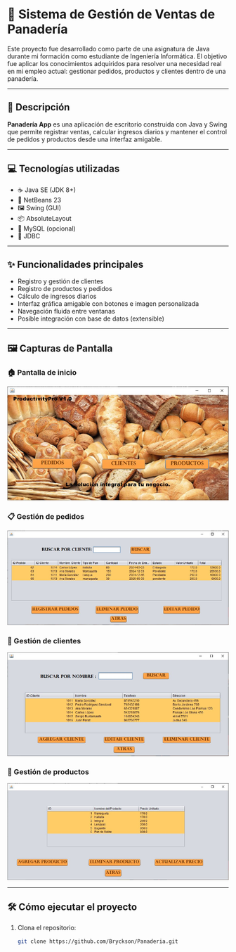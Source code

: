 # 🥖 Sistema de Gestión de Ventas de Panadería

Este proyecto fue desarrollado como parte de una asignatura de Java durante mi formación como estudiante de Ingeniería Informática. 
El objetivo fue aplicar los conocimientos adquiridos para resolver una necesidad real en mi empleo actual: gestionar pedidos, productos y clientes dentro de una panadería.

---

## 📌 Descripción

**Panadería App** es una aplicación de escritorio construida con Java y Swing que permite registrar ventas, calcular ingresos diarios y mantener el control de pedidos y productos desde una interfaz amigable.

---

## 💻 Tecnologías utilizadas

- ☕ Java SE (JDK 8+)
- 🧰 NetBeans 23
- 🖼️ Swing (GUI)
- 📦 AbsoluteLayout
- 🐬 MySQL (opcional)
- 🔗 JDBC

---

## ✨ Funcionalidades principales

- Registro y gestión de clientes
- Registro de productos y pedidos
- Cálculo de ingresos diarios
- Interfaz gráfica amigable con botones e imagen personalizada
- Navegación fluida entre ventanas
- Posible integración con base de datos (extensible)

---

## 🖼️ Capturas de Pantalla

### 🏠 Pantalla de inicio
![Inicio](screenshots/Inicio.jpg)

### 📋 Gestión de pedidos
![Pedidos](screenshots/Pedido.jpg)

### 👥 Gestión de clientes
![Clientes](screenshots/Cliente.jpg)

### 🍞 Gestión de productos
![Productos](screenshots/Producto.jpg)


---

## 🛠️ Cómo ejecutar el proyecto

1. Clona el repositorio:
   ```bash
   git clone https://github.com/Bryckson/Panaderia.git

